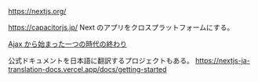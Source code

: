 https://nextjs.org/

https://capacitorjs.jp/
Next のアプリをクロスプラットフォームにする。

[Ajax から始まった一つの時代の終わり](https://zenn.dev/monicle/articles/the-end-of-the-ajax-heyday)

公式ドキュメントを日本語に翻訳するプロジェクトもある。
https://nextjs-ja-translation-docs.vercel.app/docs/getting-started
